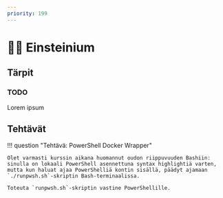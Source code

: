 ```yaml
---
priority: 199
---
```


# 👨‍🔬 Einsteinium

## Tärpit

### TODO

Lorem ipsum

## Tehtävät

!!! question "Tehtävä: PowerShell Docker Wrapper"

    Olet varmasti kurssin aikana huomannut oudon riippuvuuden Bashiin: sinulla on lokaali PowerShell asennettuna syntax highlightiä varten, mutta kun haluat ajaa PowerShelliä kontin sisällä, päädyt ajamaan `./runpwsh.sh`-skriptin Bash-terminaalissa.
    
    Toteuta `runpwsh.sh`-skriptin vastine PowerShellille.
